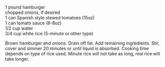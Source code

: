 ---
---


1 pound hamburger  
chopped onions, if desired  
1 can Spanish style stewed tomatoes (15oz)  
1 can tomato sauce (6-8oz)  
1/2 cup water  
3/4 cup white rice (5-minute or other type) 


Brown hamburger and onions. Drain off fat. Add remaining ingredients. Stir, cover and simmer 
20 minutes or until liquid is absorbed. Cooking time depends on type of rice used. Minute rice 
will not take as long, real rice will take longer.